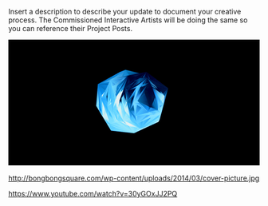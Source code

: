 Insert a description to describe your update to document your creative process. The Commissioned Interactive Artists will be doing the same so you can reference their Project Posts.

![Example Image](../project_images/cover.jpg?raw=true "Example Image")

http://bongbongsquare.com/wp-content/uploads/2014/03/cover-picture.jpg

https://www.youtube.com/watch?v=30yGOxJJ2PQ

